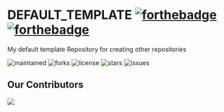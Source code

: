 # DEFAULT_TEMPLATE  [![forthebadge](https://forthebadge.com/images/badges/built-with-love.svg)](https://forthebadge.com) [![forthebadge](https://forthebadge.com/images/badges/made-with-python.svg)](https://forthebadge.com)
My default template Repository for creating other repositories

![maintained](https://img.shields.io/badge/maintained-yes-green?style=for-the-badge)
![forks](https://img.shields.io/github/forks/agneay/DEFAULT_TEMPLATE?style=for-the-badge)
![license](https://img.shields.io/github/license/agneay/DEFAULT_TEMPLATE?style=for-the-badge)
![stars](https://img.shields.io/github/stars/agneay/DEFAULT_TEMPLATE?style=for-the-badge)
![issues](https://img.shields.io/github/issues/agneay/DEFAULT_TEMPLATE?style=for-the-badge)

Our Contributors
---
<a href="https://github.com/agneay/ElectroLab-Assit-IOT/graphs/contributors">
  <img src="https://contrib.rocks/image?repo=agneay/ElectroLab-Assit-IOT" />
</a>
